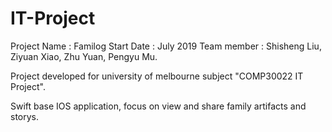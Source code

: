# IT-Project
Project Name : Familog
Start Date : July 2019
Team member : Shisheng Liu,
              Ziyuan Xiao,
              Zhu Yuan,
              Pengyu Mu.
              
Project developed for university of melbourne subject "COMP30022 IT Project".

Swift base IOS application, focus on view and share family artifacts and storys.

